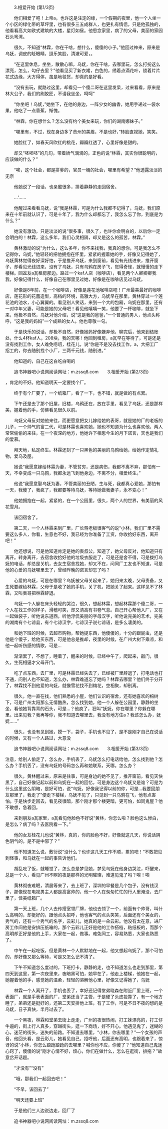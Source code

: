 　　3.相爱开始 (第1/3页)

　　他们相爱了吧！上帝a，也许这是注定的缘，一个假期的夜里，他一个人坐一个小区的绿化带的草坪里，也有很多三五成群人，也更扎有情侣，只是他孤独的，他看看高大如欧式建筑的大楼，星灯如昼。他思念家里，病了的父母，美丽的家园石头弯湾。

　　很久，不知道“林霖，你在干啥，想什么，傻傻的小子。”他回过神来，原来是乌妩，调皮的眨眼睛，逗乐笑脸，清澈可爱，。

　　“在这里休息，坐坐，散散心嘛，乌妩，你在干啥，去哪里玩，怎么打扮这么漂亮，怎么，勾仔去里？”他看见买了新衣裙，白色的，绣着点滴花叶，锁着片片花式边缘，大方得体，虽是地毯货，却真的是好看。

　　“没有去玩，就路过这里，却看见一个傻二哥在这里发呆，过来看看，原来是林大公子，我们的刷胶匠，不请我坐坐，呵呵”

　　“你坐吧！乌妩，”她坐下，在他的身边，一阵少女的幽香，她用手递过一袋水果，他吃了一点香蕉，惭愧。

　　“林霖，你在想什么？怎么没有约个美女来玩，你们的湖南娜妹子。”

　　“哪里有，不过，现在身边多了贵州的美眉，不是也好，”转脸直视她，笑笑。

　　她脸红了，如春天风吹红的桃花，瓣瓣红透了，心里好像是甜的。

　　却又“呸呸呸”的几句，带着娇气滴滴的，正色的说“林霖，其实你很聪明的，应该做的什么？”

　　“唉，这个社会，都是拼爹的，官员一桶的社会，哪里有希望？”他透露淡淡的无奈

　　他她说了一段话，也亲蜜很多，排着静静的走回宿舍。

　　…‘……

　　他醒过来看看乌妩，说“我是林霖，可是为什么我都不记得了，乌妩，我们原来在十年前就认识了，可是十年了，我为什么却都忘了，我怎么忘了你，到底是为什么？”

　　她没有激动，只是淡淡的说“很多事，很久了，也许你会明白的，以后你一定会明白的！林霖，这么多年，我们心灵相隔，却又是这么的孤苦，林霖。”

　　黄林激动的说“为什么，这么多年，你不来找我，我真的想你，可是我怎么不记得你，乌妩，”他轻轻的把他拥抱在怀里，紧紧的握着她的手，好像又记得她了，乌妩黄林觉得夜好深好怕，于是推开乌妩，来到窗前，看见有光线进来，推开窗子，却看见光线进来，没有了乌妩，只有乌鸦在房子飞，觉得奇怪，就慢慢的走下楼梯。回盆友a瓦租房那边。路过一个kaf人店（咖啡店），看见两个人卿卿卿我我，好像记得什么，好像自己在哪里见过她，好像是在咖啡店见过乌妩。

　　好像是8年前，在一个咖啡店，好像是莲花池咖啡店吧！广州最美最好的咖啡店，莲花形的花蕾造型，高档的环境，高雅大方，乌妩早在那里，黄林穿过一个莲花池的池水，小心翼翼的。看见别人笑话，来到一个大的包厢，乌妩在那里，还有一对中年父妻，可能是她的父母吧！看见他嘻嘻一笑，他要了一杯咖啡，就坐下来，他极不自然，乌妩对他介绍，说“这是我的爸爸，”一个普通的男人，他点头称呼，“这是我的妈妈”一个成熟的女人。他也尊敬一句。

　　于是快乐的说话，却极不自然，好像她妈好像嫌弃他，聊完后，他来到结账处，什么4杯kaf人，208块，我的天哪！他回到租房，a瓦早在等待了，可是还是没有找到工作，女人难免唠叨，桂花儿，说“你是不是没去找工作，a，大把工厂招工的，你去随别找个小厂，三两千元钱，随别进。”

　　他知道的，自己在这白吃白喝的

　　追书神器吧小说网阅读网址：m.zssq8.com　　3.相爱开始 (第2/3页)

，肯定的不好。他知道明天一定要找个厂。

　　终于有个厂要了，一个纸箱厂，看了一下，也不错，就是做的有点累。

　　下午还是去了那个旧屋，旧楼，乌鸦还在，放在手里，看见了乌妩，还是那样美，握着他的手，仿佛看见很久以前。

　　乌妩父母反对她他来往，而更愿意把女儿嫁给她的表哥，就是她的厂的老板的儿子，一个帅气的富二代，可是林霖也喜欢她，她也不知道为什么也喜欢他，两人常常偷偷的来往，在一个夜深的地方，他她许下相思今生的月下诺言，天也是我们的爱慕。

　　拜天地，私定终生。林霖还刻了一只黑色的美丽的乌鸦给她，给她作定情礼物，爱乌及屋。

　　她说“我愿意嫁给林霖为妻，不管贫穷，还是病伤，我都不离不弃，那怕有一天，不幸变成一只乌鸦，我都永远飞到他身边，不离不分，相爱终生。”

　　他说“我愿意娶乌妩为妻，不管美丽的丑陋，生与死，我都真心爱她，那怕有一天，我傻了，我疯了，我都要等待乌妩，等待她做我妻子，永不变心！”

　　他她拥抱在一起，紧紧的，在一个公园里，很久，两个人的世界，有美丽的风花雪月。

　　该回宿舍了。

　　第二天，一个人林霖来到厂里，厂长蒋老板很客气的说“小林，我们厂里不需要这么多人，你看，生意也不好，我已经为你准备了工资，你收拾好东西，离开吧！”

　　他还想说，可是他知道肯定是她的表叔公，知道了，她父母反对，他知道只有离开。转身离开，去宿舍收拾好他的垃圾衣服走了，可是还是舍不得，可是拨打乌妩的电话，却总是关机，去女生宿舍找她，却又不在，问同厂工友也不知道，可是他的心爱的乌妩哪里去了，曾经昨晚的诺言却忘了吗？

　　心爱的乌妩，可是在哪里？乌妩被父母关起来了，她归来太晚，父母责备，又生死要嫁给林霖，父母于是收了她的手机，关了机，把她关了起来。这样见不了林霖，又叫表哥把林霖辞退。

　　乌妩一个人躲在床头轻轻的哭泣，很久，想起林霖，想起林霖那个傻二哥，一个人在找工作的样子，滑稽可笑，却又清高有书卷气息。自己开心帮他入厂，又在一起做袋子，听他说东道西，听他浮侃美丽的字母汉字，听他说完美的艺术，完美的湖南有个七谅县，有个七谅汉字，七谅汉子说七谅语，是多么凄美的。

　　和她下班的时候，去超市购物，帮她提东西，他傻傻的，十分的跟屁虫，还是他是个傻子，给他买东西，可是他总是推却，夜里的时候，在广州大树下乘凉，和他一起听伤感的情歌，可是…

　　渐渐累了，不想了，睡着了，醒来的时候，已经中午了，爬起来，敲门，很久，生死相逼才父母开门。

　　吃了点东西，去厂里，可是林霖已经失去了，已经被厂里辞退了，打电话也打不通，问别人也不知道，怎么办，林霖难道忘了她吗？林霖去哪里？他们终于分开了，林霖找不到他爱的乌妩，就像雪花找不到梅花，空相聚，却别离。

　　很久，他一直在找，他们熟悉的小屋，他们认识的宿舍，还有她喜欢的榕树下，可是广州太阳那么无情酷热，怎么找到她，他一个人躲在公园里，静静的坐坐，看他她背靠背的石头，可是…？他疯了，狂叫“妩妩，你在哪里？你躲在哪里。出来见我？我再等你，我不知道去哪里去，我没有地方住a？我该怎么办，妩妩……”

　　很久，也没有见到她，摸一下，袋子，手机也不见了，是不是刚才自己在说话的时候，又有一个人路过，大意没

　　追书神器吧小说网阅读网址：m.zssq8.com　　3.相爱开始 (第3/3页)

注意，给别人偷走了，怎么办，手机丢了，乌妩怎么打电话给他，怎么找到他？怎么办？手机丢了，没有乌妩的号码怎么再和她联系，天哪。怎么办？

　　很久，黄林醒过来，原来是往事，可是身边的她不见了，推开窗前，看见天快黑了，自己好像记起以前和乌妩在一起的回忆，可是身边这个乌妩又是谁？可是为什么这里这么阴暗，是好可怕，说“乌妩，好像我记得以前的你，可是…我要回朋友那里了，我走了”便走下楼梯，乌妩不见了，只见到一只乌鸦在飞，他有点害怕。于是快步走回去，看见夜很暗，那个刚才那个楼更暗，更可怕，如同鬼屋？他不敢想，急着回。

　　来到朋友a瓦家里，a瓦看见他脸色不好说“黄林，你怎么啦？脸色这么惨白，是怎么？病了吗？去医院看一下。”

　　他的女友桂花儿也说“黄林，真的，你的脸色不好，好像就这几天，你说话阴色阴气的，是不是中邪了？”

　　他不知道怎么说，敷衍说“没什么？也许这几天工作不顺，累的吧！”不敢把见到怪事，和乌妩在一起的事告诉他们。

　　胡乱吃了饭，就睡觉了，怎么总是梦见她，梦见乌妩在他身边哭泣，吓醒来，总是一个人，看见广州不瞑的夜是那样的光明璀璨，难道见鬼了吗？唉！唉

　　黄林彻夜难眠，清晨等来了，去上班了，深圳的早餐是几个包子，没有钱汉子，那像现在电视男主人都是高富帅的，他一个人在匆匆忙忙的行人里淹没，去厂里了，佳美纸箱厂。

　　第一天上班，几个人去传搭室领厂牌，他也去领了一个，前面有个帅哥，叫什么高明的，却挺好的，跟他点头招呼，他也客气的点头笑笑，后面还有个美女的，秀气的，还有一个秀气的名字，云彩儿，她真的是一朵云彩。他没有太在意，进厂房工作间他是安排压纸箱的，那个云彩儿正好是他的工作搭档，粘纸板的，而那个高明却正好是他的上手，大家在一起，做事。难免同工，容易熟悉，大家也熟悉了。

　　中午在一起吃饭，但是黄林一个人默默地在一起，他又想起乌妩了，那个可怕的，却好像又那么等待，可是又怎么记不清了。

　　下午不知道怎么度过的，下班打卡，静静的走，也不知道怎么也走到那里，第四天到这里，第一次夜里来，夜暗黑可怕，她早在了，他走上楼梯，他她在一起，她握着他的手，感觉她的温柔，轻轻的溶解他心里，好像又记得她了，乌妩

　　林霖一个人离开了，手机也丢了，幸好还记得堂弟晓森在附近厂里上班，一个表面厂，就是手表表面的厂，堂弟还当了主管，于是硬了头皮投靠了，有一个地方睡了，弟弟还是挺好的，还第二天安排他上班，有了工作，可是不日不夜的想的是乌妩，日子真快，半月过去了。

　　一个黑夜，林霖和堂弟去街上走走，广州的夜很热闹，打工妹漂亮的，打工仔牛逼的，街上行人真多，穿越街头，逛一下商场，好不开心。他遇见鬼了，迷糊的心，迷茫的街头，迷失的前路。不知道去哪里，“小林，你去哪里？”一个女孩的声音，他回头看，是云彩儿，她看见自己，招呼他，后面还有高明，也跟着来了，惊讶的说“小林，你怎么踉跄踉跄的去哪里？喊你也不应，你傻了？”他知道自己鬼迷心窍了，傻傻的说“刚才心情不好，烦心，你们在做什么，怎么在逛街，排拖？”故意岔开话题。

　　“才没有”“没有”

　　“哦，那我们一起回去吧！”

　　“不早，该回去了”

　　“明天还要上班”

　　于是他们三人边说边走，回厂了

　　追书神器吧小说网阅读网址：m.zssq8.com